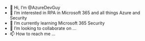- 👋 Hi, I’m @AzureDevGuy
- 👀 I’m interested in RPA in Microsoft 365 and all things Azure and Security
- 🌱 I’m currently learning Microsoft 365 Security
- 💞️ I’m looking to collaborate on ...
- 📫 How to reach me ...

<!---
AzureDevGuy/AzureDevGuy is a ✨ special ✨ repository because its `README.md` (this file) appears on your GitHub profile.
You can click the Preview link to take a look at your changes.
--->
